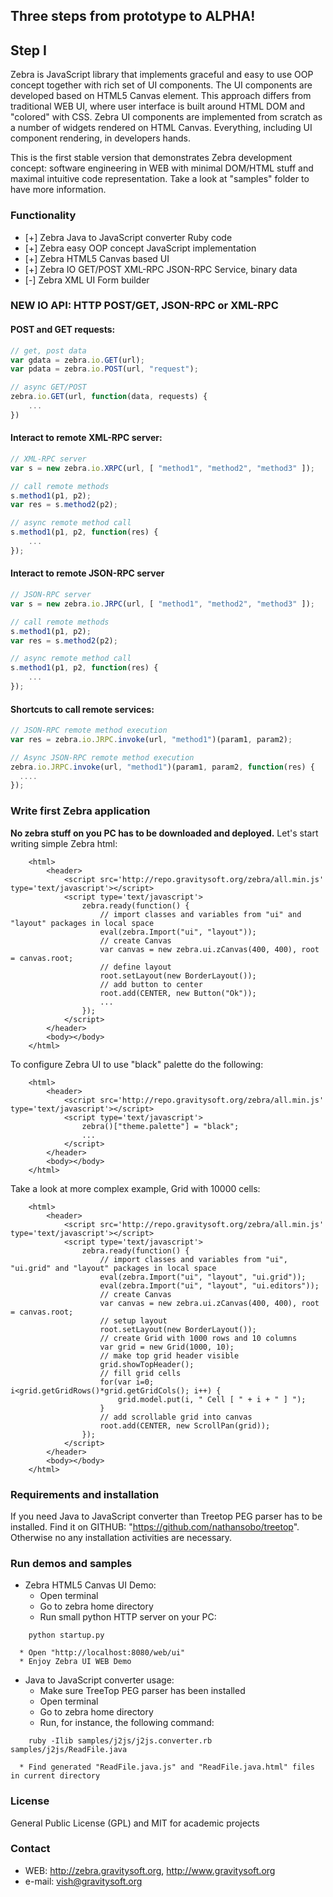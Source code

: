 
## Three steps from prototype to ALPHA! 
## Step I

Zebra is JavaScript library that implements graceful and easy to use OOP concept together with rich set of UI
components. The UI components are developed based on HTML5 Canvas element. This approach differs from
traditional WEB UI, where user interface is built around HTML DOM and "colored" with CSS. Zebra UI components
are implemented from scratch as a number of widgets rendered on HTML Canvas. Everything, including UI component
rendering, in developers hands.

This is the first stable version that demonstrates Zebra development concept: software engineering in WEB with minimal
DOM/HTML stuff and maximal intuitive code representation. Take a look at "samples" folder to have more information.

### Functionality

   * [+] Zebra Java to JavaScript converter Ruby code
   * [+] Zebra easy OOP concept JavaScript implementation
   * [+] Zebra HTML5 Canvas based UI
   * [+] Zebra IO  GET/POST XML-RPC JSON-RPC Service, binary data
   * [-] Zebra XML UI Form builder


### NEW IO API: HTTP POST/GET, JSON-RPC or XML-RPC


#### POST and GET requests:
        
```js
// get, post data
var gdata = zebra.io.GET(url);
var pdata = zebra.io.POST(url, "request");

// async GET/POST
zebra.io.GET(url, function(data, requests) {
    ...
})
```

####  Interact to remote XML-RPC server:

```js
// XML-RPC server
var s = new zebra.io.XRPC(url, [ "method1", "method2", "method3" ]);

// call remote methods
s.method1(p1, p2);
var res = s.method2(p2);

// async remote method call
s.method1(p1, p2, function(res) {
    ...
});
```

####  Interact to remote JSON-RPC server
       
```js
// JSON-RPC server
var s = new zebra.io.JRPC(url, [ "method1", "method2", "method3" ]);

// call remote methods
s.method1(p1, p2);
var res = s.method2(p2);

// async remote method call
s.method1(p1, p2, function(res) {
    ...
});
```

#### Shortcuts to call remote services:

```js
// JSON-RPC remote method execution
var res = zebra.io.JRPC.invoke(url, "method1")(param1, param2);

// Async JSON-RPC remote method execution
zebra.io.JRPC.invoke(url, "method1")(param1, param2, function(res) {
  ....
});
```


### Write first Zebra application

**No zebra stuff on you PC has to be downloaded and deployed.** Let's start writing simple Zebra html:

		<html>
			<header>
				<script src='http://repo.gravitysoft.org/zebra/all.min.js' type='text/javascript'></script>
				<script type='text/javascript'>
				    zebra.ready(function() {
						// import classes and variables from "ui" and "layout" packages in local space
						eval(zebra.Import("ui", "layout"));
						// create Canvas
					    var canvas = new zebra.ui.zCanvas(400, 400), root = canvas.root;
						// define layout
						root.setLayout(new BorderLayout());
						// add button to center
						root.add(CENTER, new Button("Ok"));
						...
			 		});
				</script>
			</header>
			<body></body>
		</html>

To configure Zebra UI to use "black" palette do the following:

		<html>
			<header>
				<script src='http://repo.gravitysoft.org/zebra/all.min.js' type='text/javascript'></script>
				<script type='text/javascript'>
					zebra()["theme.palette"] = "black";
					...
				</script>
			</header>
			<body></body>
		</html>

Take a look at more complex example, Grid with 10000 cells:

		<html>
			<header>
				<script src='http://repo.gravitysoft.org/zebra/all.min.js' type='text/javascript'></script>
				<script type='text/javascript'>
				    zebra.ready(function() {
						// import classes and variables from "ui", "ui.grid" and "layout" packages in local space
						eval(zebra.Import("ui", "layout", "ui.grid"));
						eval(zebra.Import("ui", "layout", "ui.editors"));
						// create Canvas
					    var canvas = new zebra.ui.zCanvas(400, 400), root = canvas.root;
                        // setup layout
					    root.setLayout(new BorderLayout());
						// create Grid with 1000 rows and 10 columns
						var grid = new Grid(1000, 10);
						// make top grid header visible
						grid.showTopHeader();
						// fill grid cells
						for(var i=0; i<grid.getGridRows()*grid.getGridCols(); i++) {
							grid.model.put(i, " Cell [ " + i + " ] ");
						}
						// add scrollable grid into canvas
						root.add(CENTER, new ScrollPan(grid));
			 		});
				</script>
			</header>
			<body></body>
		</html>


### Requirements and installation

If you need Java to JavaScript converter than Treetop PEG parser has to be installed.
Find it on GITHUB: "https://github.com/nathansobo/treetop". Otherwise no any installation
activities are necessary.

### Run demos and samples

   * Zebra HTML5 Canvas UI Demo:
   	  * Open terminal
      * Go to zebra home directory
      * Run small python HTTP server on your PC:
```
    python startup.py
```
      * Open "http://localhost:8080/web/ui"
      * Enjoy Zebra UI WEB Demo

   * Java to JavaScript converter usage:
      * Make sure TreeTop PEG parser has been installed
      * Open terminal
      * Go to zebra home directory
      * Run, for instance, the following command:
```
    ruby -Ilib samples/j2js/j2js.converter.rb  samples/j2js/ReadFile.java
```
      * Find generated "ReadFile.java.js" and "ReadFile.java.html" files in current directory


### License

General Public License (GPL) and MIT for academic projects

### Contact

   * WEB: http://zebra.gravitysoft.org, http://www.gravitysoft.org
   * e-mail: vish@gravitysoft.org
